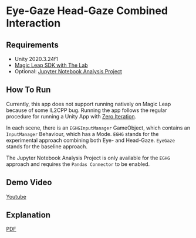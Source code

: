 # Eye-Gaze Head-Gaze Combined Interaction

## Requirements
- Unity 2020.3.24f1
- [Magic Leap SDK with The Lab](https://developer.magicleap.com/en-us/learn/guides/lab)
- Optional: [Jupyter Notebook Analysis Project](https://github.com/kevinskyba/EGHG-Analyzer)

## How To Run
Currently, this app does not support running natively on Magic Leap because of some IL2CPP bug. Running the app follows the regular procedure for running a Unity App with [Zero Iteration](https://developer.magicleap.com/en-us/learn/guides/lab-zi).

In each scene, there is an `EGHGInputManager` GameObject, which contains an `InputManager` Behaviour, which has a Mode. `EGHG` stands for the experimental approach combining both Eye- and Head-Gaze. `EyeGaze` stands for the baseline approach.

The Jupyter Notebook Analysis Project is only available for the `EGHG` approach and requires the `Pandas Connector` to be enabled.

## Demo Video

[Youtube](https://www.youtube.com/watch?v=3hvjSWVDGhA)

## Explanation

[PDF](blob/main/Doc/main.pdf)